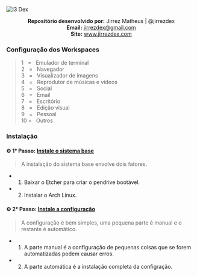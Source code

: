 ![I3 Dex](https://raw.githubusercontent.com/jirrezdex/galeria/master/i3-dex/logo.png)

<p align='center'><b>Repositório desenvolvido por:</b> Jirrez Matheus | @jirrezdex<br>
<b>Email:</b> <a href='mailto:jirrezdex@gmail.com'>jirrezdex@gmail.com</a><br>
<b>Site:</b> </b> <a href='https://www.jirrezdex.com'>www.jirrezdex.com</a></p>

### Configuração dos Workspaces
> 1&nbsp;&nbsp;&nbsp;=&nbsp;&nbsp;&nbsp;Emulador de terminal  
> 2&nbsp;&nbsp;&nbsp;=&nbsp;&nbsp;&nbsp;Navegador  
> 3&nbsp;&nbsp;&nbsp;=&nbsp;&nbsp;&nbsp;Visualizador de imagens  
> 4&nbsp;&nbsp;&nbsp;=&nbsp;&nbsp;&nbsp;Reprodutor de músicas e vídeos  
> 5&nbsp;&nbsp;&nbsp;=&nbsp;&nbsp;&nbsp;Social  
> 6&nbsp;&nbsp;&nbsp;=&nbsp;&nbsp;&nbsp;Email  
> 7&nbsp;&nbsp;&nbsp;=&nbsp;&nbsp;&nbsp;Escritório  
> 8&nbsp;&nbsp;&nbsp;=&nbsp;&nbsp;&nbsp;Edição visual  
> 9&nbsp;&nbsp;&nbsp;=&nbsp;&nbsp;&nbsp;Pessoal  
> 10&nbsp;=&nbsp;&nbsp;&nbsp;Outros

### Instalação
#### ⚙ 1° Passo: [Instale o sistema base](https://github.com/jirrezdex/i3-dex/tree/master/archlinux)
> A instalação do sistema base envolve dois fatores.  
* 1. Baixar o Etcher para criar o pendrive bootável.  
* 2. Instalar o Arch Linux.

#### ⚙ 2° Passo: [Instale a configuração](https://github.com/jirrezdex/i3-dex/tree/master/config)
> A configuração é bem simples, uma pequena parte é manual e o restante é automático.
* 1. A parte manual é a configuração de pequenas coisas que se forem automatizadas podem causar erros.  
* 2. A parte automática é a instalação completa da configração.
